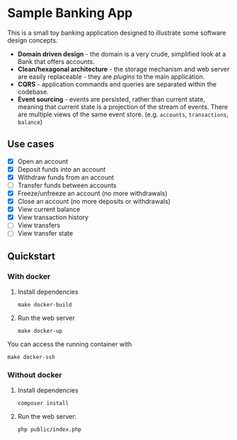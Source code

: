 # Sample Banking App
This is a small toy banking application designed to illustrate some software design concepts.

* **Domain driven design** - the domain is a very crude, simplified look at a Bank that offers accounts.
* **Clean/hexagonal architecture** - the storage mechanism and web server are easily replaceable - they are *plugins* to the main application.
* **CQRS** - application commands and queries are separated within the codebase.
* **Event sourcing** - events are persisted, rather than current state, meaning that current state is a projection of the stream of events.
  There are multiple views of the same event store. (e.g. `accounts`, `transactions`, `balance`)

## Use cases
- [x] Open an account
- [x] Deposit funds into an account
- [x] Withdraw funds from an account
- [ ] Transfer funds between accounts
- [x] Freeze/unfreeze an account (no more withdrawals)
- [x] Close an account (no more deposits or withdrawals)
- [x] View current balance
- [x] View transaction history
- [ ] View transfers
- [ ] View transfer state

## Quickstart
### With docker
1. Install dependencies
    ```
    make docker-build
    ```
2. Run the web server
    ```
    make docker-up
    ```

You can access the running container with

```
make docker-ssh
```



### Without docker
1. Install dependencies
    ```
    composer install
    ```
2. Run the web server:
    ```
    php public/index.php
    ```
